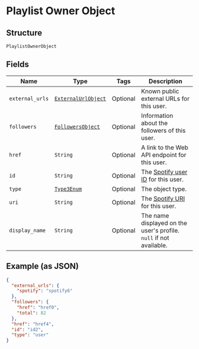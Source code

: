 
# Playlist Owner Object

## Structure

`PlaylistOwnerObject`

## Fields

| Name | Type | Tags | Description |
|  --- | --- | --- | --- |
| `external_urls` | [`ExternalUrlObject`](../../doc/models/external-url-object.md) | Optional | Known public external URLs for this user. |
| `followers` | [`FollowersObject`](../../doc/models/followers-object.md) | Optional | Information about the followers of this user. |
| `href` | `String` | Optional | A link to the Web API endpoint for this user. |
| `id` | `String` | Optional | The [Spotify user ID](/documentation/web-api/concepts/spotify-uris-ids) for this user. |
| `type` | [`Type3Enum`](../../doc/models/type-3-enum.md) | Optional | The object type. |
| `uri` | `String` | Optional | The [Spotify URI](/documentation/web-api/concepts/spotify-uris-ids) for this user. |
| `display_name` | `String` | Optional | The name displayed on the user's profile. `null` if not available. |

## Example (as JSON)

```json
{
  "external_urls": {
    "spotify": "spotify6"
  },
  "followers": {
    "href": "href0",
    "total": 82
  },
  "href": "href4",
  "id": "id2",
  "type": "user"
}
```

